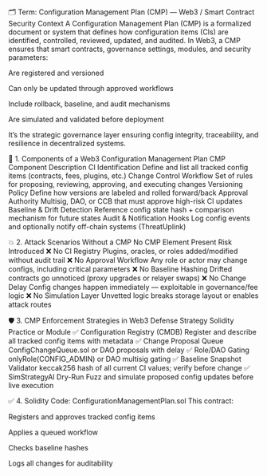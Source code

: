 🗂️ Term: Configuration Management Plan (CMP) — Web3 / Smart Contract Security Context
A Configuration Management Plan (CMP) is a formalized document or system that defines how configuration items (CIs) are identified, controlled, reviewed, updated, and audited. In Web3, a CMP ensures that smart contracts, governance settings, modules, and security parameters:

Are registered and versioned

Can only be updated through approved workflows

Include rollback, baseline, and audit mechanisms

Are simulated and validated before deployment

It’s the strategic governance layer ensuring config integrity, traceability, and resilience in decentralized systems.

📘 1. Components of a Web3 Configuration Management Plan
CMP Component	Description
CI Identification	Define and list all tracked config items (contracts, fees, plugins, etc.)
Change Control Workflow	Set of rules for proposing, reviewing, approving, and executing changes
Versioning Policy	Define how versions are labeled and rolled forward/back
Approval Authority	Multisig, DAO, or CCB that must approve high-risk CI updates
Baseline & Drift Detection	Reference config state hash + comparison mechanism for future states
Audit & Notification Hooks	Log config events and optionally notify off-chain systems (ThreatUplink)

💥 2. Attack Scenarios Without a CMP
No CMP Element Present	Risk Introduced
❌ No CI Registry	Plugins, oracles, or roles added/modified without audit trail
❌ No Approval Workflow	Any role or actor may change configs, including critical parameters
❌ No Baseline Hashing	Drifted contracts go unnoticed (proxy upgrades or relayer swaps)
❌ No Change Delay	Config changes happen immediately — exploitable in governance/fee logic
❌ No Simulation Layer	Unvetted logic breaks storage layout or enables attack routes

🛡️ 3. CMP Enforcement Strategies in Web3
Defense Strategy	Solidity Practice or Module
✅ Configuration Registry (CMDB)	Register and describe all tracked config items with metadata
✅ Change Proposal Queue	ConfigChangeQueue.sol or DAO proposals with delay
✅ Role/DAO Gating	onlyRole(CONFIG_ADMIN) or DAO multisig gating
✅ Baseline Snapshot Validator	keccak256 hash of all current CI values; verify before change
✅ SimStrategyAI Dry-Run	Fuzz and simulate proposed config updates before live execution

✅ 4. Solidity Code: ConfigurationManagementPlan.sol
This contract:

Registers and approves tracked config items

Applies a queued workflow

Checks baseline hashes

Logs all changes for auditability


